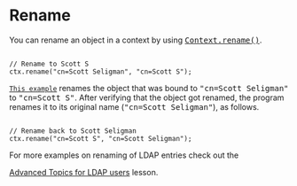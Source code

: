 
# Rename

You can rename an object in a context by using 
[<tt>Context.rename()</tt>](https://docs.oracle.com/javase/8/docs/api/javax/naming/Context.html#rename-javax.naming.Name-javax.naming.Name-).

```

// Rename to Scott S
ctx.rename("cn=Scott Seligman", "cn=Scott S");

```


[`This example`](examples/Rename.java) renames the object that was bound to <tt>"cn=Scott Seligman"</tt> to <tt>"cn=Scott S"</tt>. After verifying that the object got renamed, the program renames it to its original name (<tt>"cn=Scott Seligman"</tt>), as follows.

```

// Rename back to Scott Seligman
ctx.rename("cn=Scott S", "cn=Scott Seligman");

```

For more examples on renaming of LDAP entries check out the 

[Advanced Topics for LDAP users](../ldap/rename.html)
 lesson.
